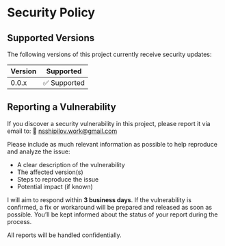 # Security Policy

## Supported Versions

The following versions of this project currently receive security updates:

| Version | Supported       |
| ------- | --------------- |
| 0.0.x   | ✅ Supported     |

## Reporting a Vulnerability

If you discover a security vulnerability in this project, please report it via email to:
📧 [nsshipilov.work@gmail.com](mailto:nsshipilov.work@gmail.com)

Please include as much relevant information as possible to help reproduce and analyze the issue:

* A clear description of the vulnerability
* The affected version(s)
* Steps to reproduce the issue
* Potential impact (if known)

I will aim to respond within **3 business days**. If the vulnerability is confirmed, a fix or workaround will be prepared and released as soon as possible. You’ll be kept informed about the status of your report during the process.

All reports will be handled confidentially.
